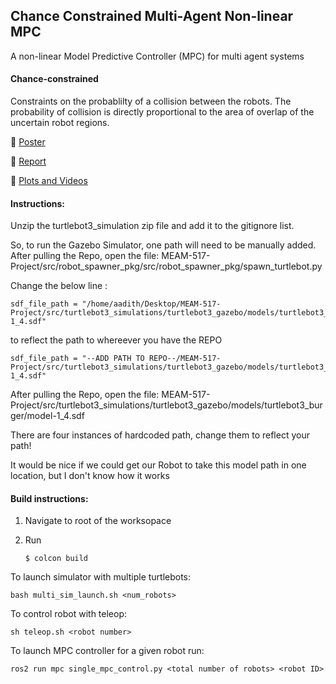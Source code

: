 
## Chance Constrained Multi-Agent Non-linear MPC

A non-linear Model Predictive Controller (MPC) for multi agent systems

#### Chance-constrained
Constraints on the probablilty of a collision between the robots. The probability of collision is directly proportional to the area of overlap of the uncertain robot regions.

:link: [Poster](https://drive.google.com/file/d/1UIUwToIc4GugEmIqlzthz3QaQL_ka6ON/view?usp=sharing)

:link: [Report](https://drive.google.com/file/d/1m9zmTFQniYrAPJRiMssyLQJa_hi_x13q/view?usp=sharing)

:link: [Plots and Videos](https://drive.google.com/drive/folders/1IphhiGbgVlrLbb6JlH6qwuUXd3AbcMIj?usp=sharing)




#### Instructions:
Unzip the turtlebot3_simulation zip file and add it to the gitignore list. 


So, to run the Gazebo Simulator, one path will need to be manually added.
After pulling the Repo, open the file: MEAM-517-Project/src/robot_spawner_pkg/src/robot_spawner_pkg/spawn_turtlebot.py

Change the below line :
```
sdf_file_path = "/home/aadith/Desktop/MEAM-517-Project/src/turtlebot3_simulations/turtlebot3_gazebo/models/turtlebot3_burger/model-1_4.sdf"
```

to reflect the path to whereever you have the REPO
```
sdf_file_path = "--ADD PATH TO REPO--/MEAM-517-Project/src/turtlebot3_simulations/turtlebot3_gazebo/models/turtlebot3_burger/model-1_4.sdf"
```

After pulling the Repo, open the file: MEAM-517-Project/src/turtlebot3_simulations/turtlebot3_gazebo/models/turtlebot3_burger/model-1_4.sdf

There are four instances of hardcoded path, change them to reflect your path!


It would be nice if we could get our Robot to take this model path in one location, but I don't know how it works


#### Build instructions:
1. Navigate to root of the worksopace
2. Run 

     `$ colcon build`


To launch simulator with multiple turtlebots:

```bash multi_sim_launch.sh <num_robots>```

To control robot with teleop:

``` sh teleop.sh <robot number> ```

To launch MPC controller for a given robot run:

```ros2 run mpc single_mpc_control.py <total number of robots> <robot ID> ```

     
     
     
   

